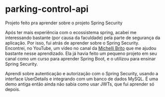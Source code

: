 # parking-control-api
Projeto feito pra aprender sobre o projeto Spring Security

Após ter mais experiência com o ecossistema spring, acabei me interessando bastante (por causa da faculdade) pela parte de segurança da aplicação. Por isso, fui atrás de aprender sobre o Spring Security. Encontrei, no YouTube, um vídeo no canal da <a href=https://www.youtube.com/c/MichelliBrito>Michelli Brito</a> que me ajudou bastante nesse aprendizado. Ela já havia feito um pequeno projeto em seu canal como um curso para aprender Spring Boot, e o utilizou para ensinar Spring Security. 

Aprendi sobre autenticação e autorização com o Spring Security, usando a interface UserDetails e integrando com um banco de dados MySQL. É uma demo antiga então ainda não sabia como usar JWTs, que fui aprender só depois.



